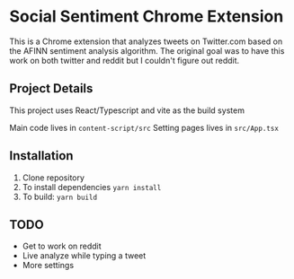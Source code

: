# Social Sentiment Chrome Extension

This is a Chrome extension that analyzes tweets on Twitter.com based on the AFINN sentiment analysis algorithm.
The original goal was to have this work on both twitter and reddit but I couldn't figure out reddit.

## Project Details

This project uses React/Typescript and vite as the build system

Main code lives in `content-script/src`
Setting pages lives in `src/App.tsx`

## Installation

1. Clone repository
2. To install dependencies `yarn install`
3. To build: `yarn build`

## TODO

- Get to work on reddit
- Live analyze while typing a tweet
- More settings
